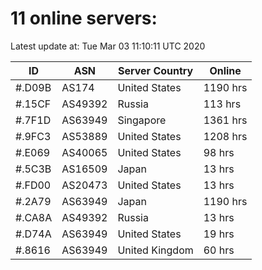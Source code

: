 # 11 online servers:

Latest update at: Tue Mar 03 11:10:11 UTC 2020

| ID | ASN | Server Country | Online |
| -- | --- | -------------- | ------ |
| #.D09B | AS174 | United States | 1190 hrs |
| #.15CF | AS49392 | Russia | 113 hrs |
| #.7F1D | AS63949 | Singapore | 1361 hrs |
| #.9FC3 | AS53889 | United States | 1208 hrs |
| #.E069 | AS40065 | United States | 98 hrs |
| #.5C3B | AS16509 | Japan | 13 hrs |
| #.FD00 | AS20473 | United States | 13 hrs |
| #.2A79 | AS63949 | Japan | 1190 hrs |
| #.CA8A | AS49392 | Russia | 13 hrs |
| #.D74A | AS63949 | United States | 19 hrs |
| #.8616 | AS63949 | United Kingdom | 60 hrs |

